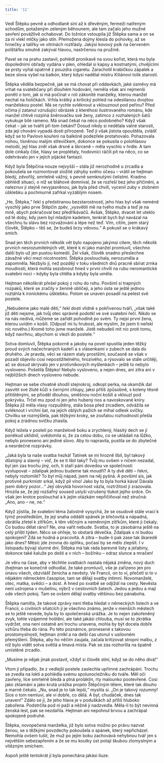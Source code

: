 ```yaml
---
title: '11'
---
```


Vedl Štěpku pevně a odhodlaně síní až k dřevěným, fermeží natřeným schodům, potaženým zeleným běhounem, ale tam začalo jeho mužné sevření povážlivě ochabovat. Do ložnice vstoupila již Štěpka sama a on se za ní vlekl mlčky jako stín. Přemožena dojmy klesla do pohovky, až se hrnečky a talířky ve vitrínách roztřásly. Jakýsi kovový psík na červeném polštářku smutně zakýval hlavou, nastrčenou na pružině.

Pavel se na prahu zastavil, pohlédl pronikavě na svou kořist, která mu byla dopoledními obřady vydána v plen, ohledal si kapsy a kostnatými, chvějícími se prsty vyňal opatrně z pouzdra cigaretu. Zarachotil krabičkou zápalek a beze slova vyšel na balkón, který kdysi nadělal mistru Kiliánovi tolik starostí.

Štěpka věděla bezpečně, jak se má chovat při oddavkách, jaké úsměvy má vrhat na svatebčany při dlouhém hodování, neměla však ani nejmenší ponětí o tom, jak si má počínat v roli zákonité manželky, kterou manžel nechal na holičkách. Vrhla krátký a kritický pohled na odestlanou dvojitou manželskou postel. Má se rychle svléknout a vklouznout pod peřinu? Před očima jí zatanul vzrušující obrázek z kteréhosi ilustrovaného románu, kde manžel chtivě rozpíná šněrovačku své ženy, zatímco z rozhalených šatů vykukuje bílé rameno. Má snad čekat na něco podobného? Když však čekat – jak se tvářit při tom čekání? Dosud nikdy si nedělala valné starosti, zda její chování vypadá dosti přirozeně. Teď ji však jistota opouštěla, zvlášť když se to Pavlovo kouření na balkóně podezřele protahovalo. Pohazovala nohou, tísněnou malým střevíčkem, dokonce se pokusila o polohlasou melodii, její hlas zněl však drsně a škrceně – měla vyschlo v hrdle. A tam dole cinkaly číše, hlasy se proplétaly, hodovníci ráčili pít na něco, co se odehrávalo jen v jejich pijácké fantazii.

Když byla Štěpčina nouze nejvyšší – stála již nerozhodně u zrcadla a pokoušela se rozmontovat složité záhyby svého účesu – vrátil se hejtman bledý, zdvořilý, smrtelně vážný, s pevně semknutými čelistmi. Kradmo obhlédl situaci, o níž se bláhové domníval, že se rozřeší bez jeho přičinění, a naleznuv ji stejně nevyjasněnou, jak byla před chvílí, vycenil zuby v zlobném úšklebku a pochmurně zafrkal vyzáblým nosem.

„He, Štěpka,“ řekl s předstíranou bezstarostností, jeho hlas byl však neméně vyschlý jako prve Štěpčin zpěv, „vysvětili mě na tvého muže a teď je na mně, abych pokračoval bez předříkávačů. Avšak, Štěpko, dvacet let uteklo od té doby, kdy jsem byl mladým kadetem, tenkrát bych byl navázal na všechnu tu slávu bez rozvažování a lépe než teď. Vím, cítím, jsem starý člověk, Štěpko – těš se, že budeš brzy vdovou.“ A pokusil se o krákavý smích.

Snad jen těch prvních několik vět bylo napojeno jakýmsi citem, těch několik prvních nesrozumitelných vět, které k ní jako manžel promluvil, všechno další bylo už jen pustou komedií. Žel však, člověk snadno přeslechne závažné věci mezi nicotnostmi. Štěpka poslouchala, nerozuměla a zapomněla. Nezbylo jí, než později v toku všedních dnů pracně sbírat zrnka moudrosti, která mohla sezobnout hned v první chvíli na rubu neromantické svatební noci – kdyby byla chtěla a kdyby byla uměla.

Hejtman několikrát přešel pokoj z rohu do rohu. Povšiml si trapných rozpaků, které se zračily v ženině obličeji, a jeho ústa se ještě jednou roztáhla k ironickému úšklebku. Potom se unaven posadil na pelest své postele.

„Nebudeme jako malé děti,“ řekl dosti vlídně s pokřivenou tváří, „však také již děti nejsme, jak tvůj otec správně podotkl ve své svatební řeči. Nikdo se na nás nedívá, můžeme se zařídit pohodlně po svém. Ty nejsi první žena, kterou uvidím v košili. (Odpusť mi tu hrubost, ale myslím, že jsem ti neřekl nic nového.) Kromě toho jsme manželé. Jistě nebudeš mít nic proti tomu, když navrhnu, abychom si vlezli do postele.“

Sotva domluvil, Štěpka pokorně a jakoby na povel spustila jeden těžký proud svých načechraných kadeří a s vlásenkami v zubech se dala do druhého. Je pravda, věci se rázem staly prostšími, současně se však v pozadí objevilo cosi nepostižitelného, hrozivého, a rýsovalo se stále určitěji, ač se dosud skrývalo jen v protivníkových myšlenkách – ještě to nebylo vysloveno. Pošetilá Štěpko! Nebylo vysloveno, a nejen dnes, ani zítra ani v nejbližších dnech vysloveno nebude.

Hejtman se sebe chvatně shodil stejnokroj, odkopl perka, na okamžik dal zasvítit své žluté kůži s černými chlupy, jaksi příliš způsobně, s koleny těsně přitištěnými, se přioděl dlouhou, směšnou noční košilí a vklouzl pod pokrývku. Trčel mu zpod ní jen jeho hubený nos a navoskované kníry. Štěpka již měla vlasy rozpuštěny, stála bosa před zrcadlem, odvážila se svléknout i vrchní šat, na jejích oblých pažích se míhal odlesk svíčky. Chvilku se rozmýšlela, pak těžkými kroky, se zoufalou rozhodností přešla pokoj a zrádnou svíčku zhasila.

Když ležela v posteli po manželově boku a zrychlený, hlasitý dech se jí poněkud uklidnil, uvědomila si, že za celou dobu, co se ukládali na lůžko, nebylo proneseno ani jediné slovo. Aby to napravila, pustila se do zbytečné a nesrdečné rozprávky.

„Jaká byla ta naše svatba hezká! Tatínek se mi hrozně líbil, byl takový důstojný a slavný – viď, že se ti líbil taky? Tvůj mu ovšem v ničem nezadal, byl jen zas trochu jiný, och, ti staří páni dovedou ve společnosti vystupovat – zdalipak jednou budeme tak moudří? A ty dvě děti – řekni, nebyly roztomilé? To byl můj nápad, jsem na něj pyšná. A povšiml sis, jak protivně purkmistr srkal, když pil víno! Jako by to byla horká káva! Dávala jsem dobrý pozor…“ Její obvyklá hovornost vázla, roztržitost ji zrazovala. Hrozila se, že její rozšafný soused uslyší vzrušený tlukot jejího srdce. On však jen krotce poslouchal a k jejím otázkám nepřičiňoval než stručná: „Ano, ano – ne, ne.“

Když zjistila, že svatební téma žalostně vysychá, že se osudově stále vrací k týmž prostředkům, že její snaha oddálit spánek je křečovitá a nápadná, obrátila zřetel k zítřkům, k těm věčným a neměnným zítřkům, které ji čekaly. Co budou dělat ráno? Ne, ona vařit nebude. Svatba, to je zásobárna ještě na celý příští týden. Něco se ohřeje, to obstará děvečka. Zdalipak s ní budou spokojeni? Zdá se hodná a pracovitá. A zítra – bude-li pak zase tak škaredě jako dnes? Měsíc jde zrovna do úplňku, počasí by se mělo zlepšit. I v listopadu bývají slunné dni. Štěpka má tak ráda barevné listy a jeřabiny, dokonce také kaluže po dešti a v nich – božínku – odraz slunce a mračen!

Je věru na čase, aby v těchhle svatbách nastala nějaká změna, nový duch (hejtman se konečně odhodlal, že také promluví), vše je zařízeno jen pro únavu všech, obzvlášť ženicha a nevěsty. Ve Francii, on to ví, přečetl si to v nějakém německém časopise, tam se dělají svatby intimní. Novomanželé, otec, matka, svědci – a dost. A hned po svatbě se odjíždí na cesty. Nevěsta není ustrojena v mušelínu, nýbrž v cestovních šatech. Jedou a jedou a mají ode všech pokoj. Tam se ovšem dělají svatby většinou bez pánaboha.

Štěpka namítla, že takové zprávy není třeba hledat v německých listech a ve Francii, o civilních sňatcích jí je všechno známo, jenže v menších městech se to ještě nevede, byla by to společenská urážka. Je to nejen zakořeněný zvyk, tohle vzájemné hoštění, ale také jakási chlouba, musí se to zkrátka vydržet, ona není ostatně ani trochu unavena, mohla by být docela dobře vzhůru třeba do rána. Po této poznámce, pronesené s takovou prostomyslností, hejtman zmlkl a na delší čas utonul v usilovném přemýšlení. Štěpka, aby ho něčím zaujala, začala kritizovat stropní malbu, z níž bylo vidět sotva světlá a tmavá místa. Pak se zas rozhorlila na špatně umístěné zrcadlo.

„Musíme je nějak jinak postavit, vždyť si člověk stíní, když se do něho dívá!“

Vtom jí připadlo, že z vedlejší postele zaslechla upřímné zachrápání. Trochu se zvedla na lokti a pohlédla svému spolunocležníku do tváře. Měl oči zavřeny, líce smrtelně bledá a plná proláklin, rty malounko pootevřené. Cosi jako zklamání a jako krutá urážka projelo Štěpčiným tělem, které tak dlouho a marně čekalo. „Nu, snad je to tak lepší,“ myslila si. „On je takový _rozumný!_ Sice o tom nemluví, ale ví dobře, co dělá. A byl, chudáček, dnes tak unaven!“ Zdálo se jí, že jeho hlava je v poduškách až příliš hluboko zabořena. Podstrčila pod ní paži a něžně ji nadzvedla. Měla-li to být nevinná ženská lest, pak se nezdařila. Hejtman ani nepohnul brvou a zachrápal spokojeně podruhé.

Štěpka, novopečená manželka, již bylo sotva možno po právu nazvat ženou, se s těžkými povzdechy pokoušela o spánek, který nepřicházel. Nemohla ovšem tušit, že muž po jejím boku zachovává nehybnou tvář jen s největším sebezapřením a že se mu koutky úst potají škubou zlomyslným a vítězným smíchem.

Aspoň ještě tentokrát jí byla ponechána jakási iluze.
